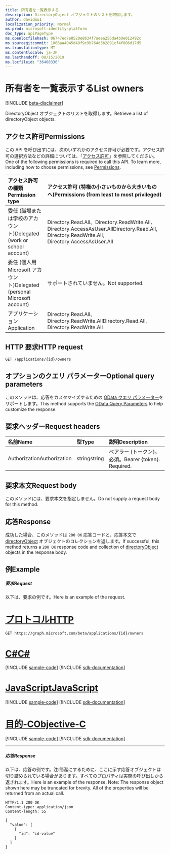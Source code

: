 ```yaml
---
title: 所有者を一覧表示する
description: DirectoryObject オブジェクトのリストを取得します。
author: davidmu1
localization_priority: Normal
ms.prod: microsoft-identity-platform
doc_type: apiPageType
ms.openlocfilehash: 06747ed7e0520e8b34f7aeea256da4b0e012492c
ms.sourcegitcommit: 1066aa4045d48f9c9b764d3b2891cf4f806d17d5
ms.translationtype: MT
ms.contentlocale: ja-JP
ms.lasthandoff: 08/15/2019
ms.locfileid: "36408336"
---
```

# <a name="list-owners"></a><span data-ttu-id="69ef9-103">所有者を一覧表示する</span><span class="sxs-lookup"><span data-stu-id="69ef9-103">List owners</span></span>

[!INCLUDE [beta-disclaimer](../../includes/beta-disclaimer.md)]

<span data-ttu-id="69ef9-104">DirectoryObject オブジェクトのリストを取得します。</span><span class="sxs-lookup"><span data-stu-id="69ef9-104">Retrieve a list of directoryObject objects.</span></span>
## <a name="permissions"></a><span data-ttu-id="69ef9-105">アクセス許可</span><span class="sxs-lookup"><span data-stu-id="69ef9-105">Permissions</span></span>
<span data-ttu-id="69ef9-p101">この API を呼び出すには、次のいずれかのアクセス許可が必要です。アクセス許可の選択方法などの詳細については、「[アクセス許可](/graph/permissions-reference)」を参照してください。</span><span class="sxs-lookup"><span data-stu-id="69ef9-p101">One of the following permissions is required to call this API. To learn more, including how to choose permissions, see [Permissions](/graph/permissions-reference).</span></span>

|<span data-ttu-id="69ef9-108">アクセス許可の種類</span><span class="sxs-lookup"><span data-stu-id="69ef9-108">Permission type</span></span>      | <span data-ttu-id="69ef9-109">アクセス許可 (特権の小さいものから大きいものへ)</span><span class="sxs-lookup"><span data-stu-id="69ef9-109">Permissions (from least to most privileged)</span></span>              |
|:--------------------|:---------------------------------------------------------|
|<span data-ttu-id="69ef9-110">委任 (職場または学校のアカウント)</span><span class="sxs-lookup"><span data-stu-id="69ef9-110">Delegated (work or school account)</span></span> | <span data-ttu-id="69ef9-111">Directory.Read.All、Directory.ReadWrite.All、Directory.AccessAsUser.All</span><span class="sxs-lookup"><span data-stu-id="69ef9-111">Directory.Read.All, Directory.ReadWrite.All, Directory.AccessAsUser.All</span></span>    |
|<span data-ttu-id="69ef9-112">委任 (個人用 Microsoft アカウント)</span><span class="sxs-lookup"><span data-stu-id="69ef9-112">Delegated (personal Microsoft account)</span></span> | <span data-ttu-id="69ef9-113">サポートされていません。</span><span class="sxs-lookup"><span data-stu-id="69ef9-113">Not supported.</span></span>    |
|<span data-ttu-id="69ef9-114">アプリケーション</span><span class="sxs-lookup"><span data-stu-id="69ef9-114">Application</span></span> | <span data-ttu-id="69ef9-115">Directory.Read.All、Directory.ReadWrite.All</span><span class="sxs-lookup"><span data-stu-id="69ef9-115">Directory.Read.All, Directory.ReadWrite.All</span></span> |

## <a name="http-request"></a><span data-ttu-id="69ef9-116">HTTP 要求</span><span class="sxs-lookup"><span data-stu-id="69ef9-116">HTTP request</span></span>
<!-- { "blockType": "ignored" } -->
```http
GET /applications/{id}/owners
```
## <a name="optional-query-parameters"></a><span data-ttu-id="69ef9-117">オプションのクエリ パラメーター</span><span class="sxs-lookup"><span data-stu-id="69ef9-117">Optional query parameters</span></span>
<span data-ttu-id="69ef9-118">このメソッドは、応答をカスタマイズするための [OData クエリ パラメーター](https://developer.microsoft.com/graph/docs/concepts/query_parameters)をサポートします。</span><span class="sxs-lookup"><span data-stu-id="69ef9-118">This method supports the [OData Query Parameters](https://developer.microsoft.com/graph/docs/concepts/query_parameters) to help customize the response.</span></span>

## <a name="request-headers"></a><span data-ttu-id="69ef9-119">要求ヘッダー</span><span class="sxs-lookup"><span data-stu-id="69ef9-119">Request headers</span></span>
| <span data-ttu-id="69ef9-120">名前</span><span class="sxs-lookup"><span data-stu-id="69ef9-120">Name</span></span>       | <span data-ttu-id="69ef9-121">型</span><span class="sxs-lookup"><span data-stu-id="69ef9-121">Type</span></span> | <span data-ttu-id="69ef9-122">説明</span><span class="sxs-lookup"><span data-stu-id="69ef9-122">Description</span></span>|
|:-----------|:------|:----------|
| <span data-ttu-id="69ef9-123">Authorization</span><span class="sxs-lookup"><span data-stu-id="69ef9-123">Authorization</span></span>  | <span data-ttu-id="69ef9-124">string</span><span class="sxs-lookup"><span data-stu-id="69ef9-124">string</span></span>  | <span data-ttu-id="69ef9-p102">ベアラー {トークン}。必須。</span><span class="sxs-lookup"><span data-stu-id="69ef9-p102">Bearer {token}. Required.</span></span>  |

## <a name="request-body"></a><span data-ttu-id="69ef9-127">要求本文</span><span class="sxs-lookup"><span data-stu-id="69ef9-127">Request body</span></span>
<span data-ttu-id="69ef9-128">このメソッドには、要求本文を指定しません。</span><span class="sxs-lookup"><span data-stu-id="69ef9-128">Do not supply a request body for this method.</span></span>

## <a name="response"></a><span data-ttu-id="69ef9-129">応答</span><span class="sxs-lookup"><span data-stu-id="69ef9-129">Response</span></span>

<span data-ttu-id="69ef9-130">成功した場合、このメソッドは `200 OK` 応答コードと、応答本文で [directoryObject](../resources/directoryobject.md) オブジェクトのコレクションを返します。</span><span class="sxs-lookup"><span data-stu-id="69ef9-130">If successful, this method returns a `200 OK` response code and collection of [directoryObject](../resources/directoryobject.md) objects in the response body.</span></span>
## <a name="example"></a><span data-ttu-id="69ef9-131">例</span><span class="sxs-lookup"><span data-stu-id="69ef9-131">Example</span></span>
##### <a name="request"></a><span data-ttu-id="69ef9-132">要求</span><span class="sxs-lookup"><span data-stu-id="69ef9-132">Request</span></span>
<span data-ttu-id="69ef9-133">以下は、要求の例です。</span><span class="sxs-lookup"><span data-stu-id="69ef9-133">Here is an example of the request.</span></span>

# <a name="httptabhttp"></a>[<span data-ttu-id="69ef9-134">プロトコル</span><span class="sxs-lookup"><span data-stu-id="69ef9-134">HTTP</span></span>](#tab/http)
<!-- {
  "blockType": "request",
  "name": "application_get_owners"
}-->
```http
GET https://graph.microsoft.com/beta/applications/{id}/owners
```
# <a name="ctabcsharp"></a>[<span data-ttu-id="69ef9-135">C#</span><span class="sxs-lookup"><span data-stu-id="69ef9-135">C#</span></span>](#tab/csharp)
[!INCLUDE [sample-code](../includes/snippets/csharp/application-get-owners-csharp-snippets.md)]
[!INCLUDE [sdk-documentation](../includes/snippets/snippets-sdk-documentation-link.md)]

# <a name="javascripttabjavascript"></a>[<span data-ttu-id="69ef9-136">JavaScript</span><span class="sxs-lookup"><span data-stu-id="69ef9-136">JavaScript</span></span>](#tab/javascript)
[!INCLUDE [sample-code](../includes/snippets/javascript/application-get-owners-javascript-snippets.md)]
[!INCLUDE [sdk-documentation](../includes/snippets/snippets-sdk-documentation-link.md)]

# <a name="objective-ctabobjc"></a>[<span data-ttu-id="69ef9-137">目的-C</span><span class="sxs-lookup"><span data-stu-id="69ef9-137">Objective-C</span></span>](#tab/objc)
[!INCLUDE [sample-code](../includes/snippets/objc/application-get-owners-objc-snippets.md)]
[!INCLUDE [sdk-documentation](../includes/snippets/snippets-sdk-documentation-link.md)]

---

##### <a name="response"></a><span data-ttu-id="69ef9-138">応答</span><span class="sxs-lookup"><span data-stu-id="69ef9-138">Response</span></span>
<span data-ttu-id="69ef9-p103">以下は、応答の例です。注:簡潔にするために、ここに示す応答オブジェクトは切り詰められている場合があります。すべてのプロパティは実際の呼び出しから返されます。</span><span class="sxs-lookup"><span data-stu-id="69ef9-p103">Here is an example of the response. Note: The response object shown here may be truncated for brevity. All of the properties will be returned from an actual call.</span></span>
<!-- {
  "blockType": "response",
  "truncated": true,
  "@odata.type": "microsoft.graph.directoryObject",
  "isCollection": true
} -->
```http
HTTP/1.1 200 OK
Content-type: application/json
Content-length: 55

{
  "value": [
    {
      "id": "id-value"
    }
  ]
}
```

<!-- uuid: 8fcb5dbc-d5aa-4681-8e31-b001d5168d79
2015-10-25 14:57:30 UTC -->
<!--
{
  "type": "#page.annotation",
  "description": "List owners",
  "keywords": "",
  "section": "documentation",
  "tocPath": "",
  "suppressions": [
  ]
}
-->
